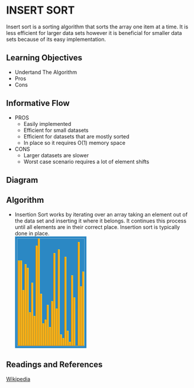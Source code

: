 # INSERT SORT
Insert sort is a sorting algorithm that sorts the array one item at a time.  It is less efficient for larger data sets however it is beneficial for smaller data sets because of its easy implementation.
## Learning Objectives
* Undertand The Algorithm
* Pros
* Cons

## Informative Flow
* PROS
    * Easily implemented
    * Efficient for small datasets
    * Efficient for datasets that are mostly sorted
    * In place so it requires O(1) memory space
* CONS
    * Larger datasets are slower
    * Worst case scenario requires a lot of element shifts
## Diagram

## Algorithm
* Insertion Sort works by iterating over an array taking an element out of the data set and inserting it where it belongs.  It continues this process until all elements are in their correct place.  Insertion sort is typically done in place.  
![Visual](https://github.com/trevorjdobson/data-structures-and-algorithms/blob/master/code401challenges/Insertion-sort.gif)

## Readings and References

[Wikipedia](https://en.wikipedia.org/wiki/Insertion_sort)
